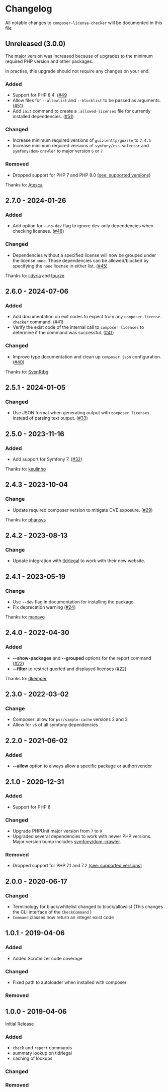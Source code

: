 # Changelog

All notable changes to `composer-license-checker` will be documented in this file

## Unreleased (3.0.0)

The major version was increased because of upgrades to the minimum required PHP version and other packages.

In practise, this upgrade should not require any changes on your end.

### Added

- Support for PHP 8.4. ([#49](https://github.com/dominikb/composer-license-checker/pull/49)
- Allow files for `--allowlist` and `--blocklist` to be passed as arguments. ([#51](https://github.com/dominikb/composer-license-checker/pull/51))
- Add `init` command to create a `.allowed-licenses` file for currently installed dependencies. ([#51](https://github.com/dominikb/composer-license-checker/pull/51))

### Changed

- Increase minimum required versions of `guzzlehttp/guzzle` to `7.4.5`
- Increase minimum required versions of `symfony/css-selector` and `symfony/dom-crawler` to major version `6` or `7`

### Removed

- Dropped support for PHP 7 and PHP 8.0 [(see: supported versions)](https://www.php.net/supported-versions.php)

Thanks to: [Atesca](https://github.com/Atesca)

## 2.7.0 - 2024-01-26

### Added

- Add option for `--no-dev` flag to ignore dev-only dependencies when checking licenses. ([#48](https://github.com/dominikb/composer-license-checker/pull/48))

### Changed

- Dependencies without a specified license will now be grouped under the license `none`. Those dependencies can be allowed/blocked by specifying the `none` license in either list. ([#45](https://github.com/dominikb/composer-license-checker/pull/45))

Thanks to: [ildyria](https://github.com/ildyria) and [tourze](https://github.com/tourze)

## 2.6.0 - 2024-07-06

### Added

- Add documentation on exit codes to expect from any `composer-license-checker` command. ([#41](https://github.com/dominikb/composer-license-checker/pull/41))
- Verify the exist code of the internal call to `composer licenses` to determine if the command was successful. ([#41](https://github.com/dominikb/composer-license-checker/pull/41))

### Changed

- Improve type documentation and clean up `composer.json` configuration. ([#40](https://github.com/dominikb/composer-license-checker/pull/40)) 

Thanks to: [SvenRtbg](https://github.com/SvenRtbg)

## 2.5.1 - 2024-01-05

### Changed

- Use JSON format when generating output with `composer licenses` instead of parsing text output. ([#33](https://github.com/dominikb/composer-license-checker/pull/37))

## 2.5.0 - 2023-11-16

### Added

- Add support for Symfony 7. ([#32](https://github.com/dominikb/composer-license-checker/pull/32))

Thanks to: [keulinho](https://github.com/keulinho)

## 2.4.3 - 2023-10-04

### Change

- Update required composer version to mitigate CVE exposure. ([#29](https://github.com/dominikb/composer-license-checker/pull/29))

Thanks to:  [phansys](https://github.com/phansys)

## 2.4.2 - 2023-08-13

### Change

- Update integration with [tldrlegal](https://www.tldrlegal.com/) to work with their new website.

## 2.4.1 - 2023-05-19

### Change

- Use `--dev` flag in documentation for installing the package.
- Fix deprecation warning ([#24](https://github.com/dominikb/composer-license-checker/pull/24))

Thanks to: [manavo](https://github.com/manavo)

## 2.4.0 - 2022-04-30

### Added
- __--show-packages__ and __--grouped__ options for the report command ([#22](https://github.com/dominikb/composer-license-checker/pull/22))
- __--filter__ to restrict queried and displayed licenses ([#22](https://github.com/dominikb/composer-license-checker/pull/22))

Thanks to: [dkemper](https://github.com/dkemper)

## 2.3.0 - 2022-03-02

### Change
- Composer: allow for `psr/simple-cache` versions 2 and 3
- Allow for `v6` of all symfony dependencies

## 2.2.0 - 2021-06-02

### Added
- __--allow__ option to always allow a specific package or author/vendor

## 2.1.0 - 2020-12-31

### Added
- Support for PHP 8

### Changed
- Upgrade PHPUnit major version from `7` to `9`
- Upgraded several dependencies to work with newer PHP versions. Major version bump includes [symfony/dom-crawler](https://github.com/symfony/dom-crawler).

### Removed
- Dropped support for PHP 7.1 and 7.2 [(see: supported versions)](https://www.php.net/supported-versions.php)

## 2.0.0 - 2020-06-17

### Changed
- Terminology for black/whitelist changed to block/allowlist (This changes the CLI interface of the `CheckCommand` )
- `Command` classes now return an integer exist code

## 1.0.1 - 2019-04-06

### Added
- Added Scrutinizer code coverage

### Changed
- Fixed path to autoloader when installed with composer

### Removed

## 1.0.0 - 2019-04-06

Initial Release

### Added
- `check` and `report` commands
- summary lookup on tldrlegal
- caching of lookups

### Changed

### Removed
